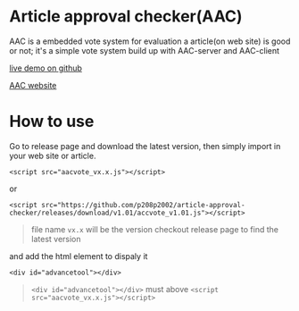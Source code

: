 # Article approval checker(AAC)
AAC is a embedded vote system for evaluation a article(on web site) is good or not; it's a simple vote system build up with AAC-server and AAC-client

[live demo on github](https://p208p2002.github.io/article-approval-checker/aac-client/build/)

[AAC website](https://aac.thecodingday.com/)

# How to use
Go to release page and download the latest version, then simply import in your web site or article.

```
<script src="aacvote_vx.x.js"></script>
```
or
```
<script src="https://github.com/p208p2002/article-approval-checker/releases/download/v1.01/accvote_v1.01.js"></script>
```

> file name `vx.x` will be the version
> checkout release page to find the latest version

and add the html element to dispaly it

```
<div id="advancetool"></div>
```
> `<div id="advancetool"></div>` must above `<script src="aacvote_vx.x.js"></script>`




